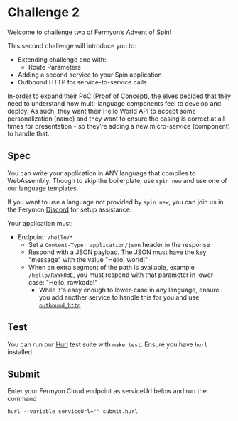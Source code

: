 # Challenge 2

Welcome to challenge two of Fermyon’s Advent of Spin!

This second challenge will introduce you to:

- Extending challenge one with:
  - Route Parameters
- Adding a second service to your Spin application
- Outbound HTTP for service-to-service calls

In-order to expand their PoC (Proof of Concept), the elves decided that they need to understand how multi-language components feel to develop and deploy. As such, they want their Hello World API to accept some personalization (name) and they want to ensure the casing is correct at all times for presentation - so they’re adding a new micro-service (component) to handle that.

## Spec

You can write your application in ANY language that compiles to WebAssembly. Though to skip the boilerplate, use `spin new` and use one of our language templates.

If you want to use a language not provided by `spin new`, you can join us in the Ferymon [Discord](https://discord.gg/AAFNfS7NGf) for setup assistance.

Your application must:

- Endpoint: `/hello/*`
  - Set a `Content-Type: application/json` header in the response
  - Respond with a JSON payload. The JSON must have the key "message" with the value "Hello, world!"
  - When an extra segment of the path is available, example `/hello/RaWkOdE`, you must respond with that parameter in lower-case: "Hello, rawkode!"
    - While it's easy enough to lower-case in any language, ensure you add another service to handle this for you and use [`outbound_http`](https://github.com/fermyon/spin/tree/main/examples)

## Test

You can run our [Hurl](https://hurl.dev) test suite with `make test`. Ensure you have `hurl` installed.

## Submit

Enter your Fermyon Cloud endpoint as serviceUrl below and run the command

```shell
hurl --variable serviceUrl="" submit.hurl
```
